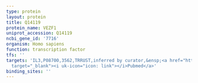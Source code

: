 ```yaml
---
type: protein
layout: protein
title: Q14119
protein_name: VEZF1
uniprot_accession: Q14119
ncbi_gene_id: '7716'
organism: Homo sapiens
function: transcription factor
tfs: ''
targets: 'IL3,P08700,3562,TRRUST,inferred by curator,&ensp;<a href="https://www.ncbi.nlm.nih.gov/pubmed/?term=8035792%5Buid%5D"
  target="_blank"><i uk-icon="icon: link"></i>Pubmed</a>'
binding_sites: ''
---
```

